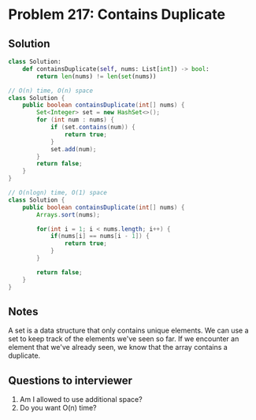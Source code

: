 # Problem 217: Contains Duplicate

## Solution

```py
class Solution:
    def containsDuplicate(self, nums: List[int]) -> bool:
        return len(nums) != len(set(nums))
```

```java
// O(n) time, O(n) space
class Solution {
    public boolean containsDuplicate(int[] nums) {
        Set<Integer> set = new HashSet<>();
        for (int num : nums) {
            if (set.contains(num)) {
                return true;
            }
            set.add(num);
        }
        return false;
    }
}

// O(nlogn) time, O(1) space
class Solution {
    public boolean containsDuplicate(int[] nums) {
        Arrays.sort(nums);

        for(int i = 1; i < nums.length; i++) {
            if(nums[i] == nums[i - 1]) {
                return true;
            }
        }

        return false;
    }
}
```

## Notes

A set is a data structure that only contains unique elements. We can use a set to keep track of the elements we've seen so far. If we encounter an element that we've already seen, we know that the array contains a duplicate.

## Questions to interviewer

1. Am I allowed to use additional space?
2. Do you want O(n) time?
